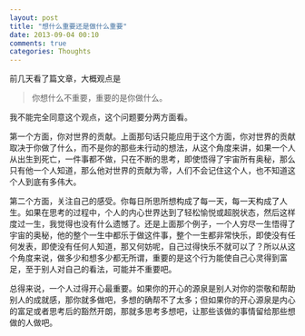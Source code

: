 ```yaml
---
layout: post
title: "想什么重要还是做什么重要"
date: 2013-09-04 00:10
comments: true
categories: Thoughts
---
```

前几天看了篇文章，大概观点是
> 你想什么不重要，重要的是你做什么。

我不能完全同意这个观点，这个问题要分两方面看。
<!-- more -->
第一个方面，你对世界的贡献。上面那句话只能应用于这个方面，你对世界的贡献取决于你做了什么，而不是你的那些未行动的想法，从这个角度来讲，如果一个人从出生到死亡，一件事都不做，只在不断的思考，即使悟得了宇宙所有奥秘，那么只有他一个人知道，那么他对世界的贡献为零，人们不会记住这个人，也不知道这个人到底有多伟大。

第二个方面，关注自己的感受。你每日所思所想构成了每一天，每一天构成了人生。如果在思考的过程中，个人的内心世界达到了轻松愉悦或超脱状态，然后这样度过一生，我觉得也没有什么遗憾了。还是上面那个例子，一个人穷尽一生悟得了宇宙的奥秘，他的整个一生中都乐于做这件事，整个一生都非常快乐，即使没有任何发表，即使没有任何人知道，那又何妨呢，自己过得快乐不就可以了？所以从这个角度来说，做多少和想多少都无所谓，重要的是这个行为能使自己心灵得到富足，至于别人对自己的看法，可能并不重要吧。

总得来说，一个人过得开心最重要。如果你的开心的源泉是别人对你的崇敬和帮助别人的成就感，那你就多做吧，多想的确帮不了太多；但如果你的开心源泉是内心的富足或者思考后的豁然开朗，那就多思考多想吧，让那些该做的事情留给那些想做的人做吧。
